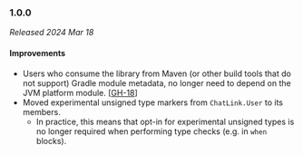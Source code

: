 ### 1.0.0

_Released 2024 Mar 18_

#### Improvements

- Users who consume the library from Maven (or other build tools that do not
  support) Gradle module metadata, no longer need to depend on the JVM platform
  module. [[GH-18](https://github.com/GW2ToolBelt/GW2ChatLinks/issues/18)]
- Moved experimental unsigned type markers from `ChatLink.User` to its members.
  - In practice, this means that opt-in for experimental unsigned types is no
    longer required when performing type checks (e.g. in `when` blocks).